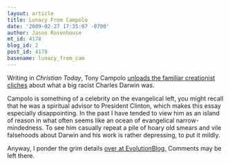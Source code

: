 ```yaml
---
layout: article
title: Lunacy From Campolo
date: '2009-02-27 17:35:07 -0700'
author: Jason Rosenhouse
mt_id: 4178
blog_id: 2
post_id: 4178
basename: lunacy_from_cam
---
```

Writing in <i>Christian Today</i>, Tony Campolo <a href="http://www.christiantoday.com/article/whats.wrong.with.darwinism/22647.htm">unloads the familiar creationist cliches</a> about what a big racist Charles Darwin was.

Campolo is something of a celebrity on the evangelical left, you might recall that he was a spiritual advisor to President Clinton, which makes this essay especially disappointing.  In the past I have tended to view him as an island of reason in what often seems like an ocean of evangelical narrow-mindedness.  To see him casually repeat a pile of hoary old smears and vile falsehoods about Darwin and his work is rather depressing, to put it mildly.

Anyway, I ponder the grim details <a href="http://scienceblogs.com/evolutionblog/2009/02/lunacy_from_campolo.php">over at EvolutionBlog.</a>  Comments may be left there. 
